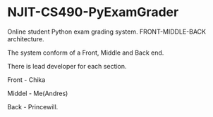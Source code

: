 # NJIT-CS490-PyExamGrader
Online student Python exam grading system. FRONT-MIDDLE-BACK architecture.

The system conform of a Front, Middle and Back end.

There is lead developer for each section. 

Front - Chika

Middel - Me(Andres)

Back - Princewill. 
